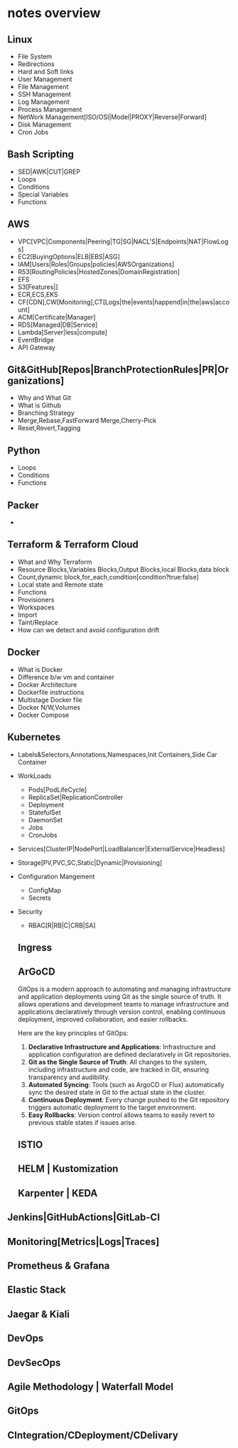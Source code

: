 # notes overview

## Linux

- File System
- Redirections
- Hard and Soft links
- User Management
- File Management
- SSH Management
- Log Management
- Process Management
- NetWork Management[ISO/OSI|Model|PROXY|Reverse|Forward]
- Disk Management
- Cron Jobs

## Bash Scripting

- SED|AWK|CUT|GREP
- Loops
- Conditions
- Special Variables
- Functions

## AWS

- VPC[VPC|Components|Peering|TG|SG|NACL'S|Endpoints|NAT|FlowLogs]
- EC2[BuyingOptions|ELB|EBS|ASG]
- IAM[Users|Roles|Groups|policies|AWSOrganizations]
- R53[RoutingPolicies|HostedZones|DomainRegistration]
- EFS
- S3[Features|]
- ECR,ECS,EKS
- CF[CDN],CW[Monitoring],CT[Logs|the|events|happend|in|the|aws|account]
- ACM[Certificate|Manager]
- RDS[Managed|DB|Service]
- Lambda[Server|less|compute]
- EventBridge
- API Gateway

## Git&GitHub[Repos|BranchProtectionRules|PR|Organizations]

- Why and What Git
- What is Github
- Branching Strategy
- Merge,Rebase,FastForward Merge,Cherry-Pick
- Reset,Revert,Tagging

## Python

- Loops
- Conditions
- Functions

## Packer
- 
## Terraform & Terraform Cloud

- What and Why Terraform
- Resource Blocks,Variables Blocks,Output Blocks,local Blocks,data block
- Count,dynamic block,for_each,condition[condition?true:false]
- Local state and Remote state
- Functions
- Provisioners
- Workspaces
- Import
- Taint/Replace
- How can we detect and avoid configuration drift

## Docker

- What is Docker
- Difference b/w vm and container
- Docker Architecture
- Dockerfile instructions
- Multistage Docker file
- Docker N/W,Volumes
- Docker Compose

## Kubernetes
- Labels&Selectors,Annotations,Namespaces,Init Containers,Side Car Container
- WorkLoads
  - Pods[PodLifeCycle]
  - ReplicaSet|ReplicationController
  - Deployment
  - StatefulSet
  - DaemonSet
  - Jobs
  - CronJobs
- Services[ClusterIP|NodePort|LoadBalancer|ExternalService|Headless]
- Storage[PV,PVC,SC,Static|Dynamic|Provisioning]
- Configuration Mangement
  - ConfigMap
  - Secrets
- Security
  - RBAC[R|RB|C|CRB|SA]

   
   ## Ingress

   ## ArGoCD

    GitOps is a modern approach to automating and managing infrastructure and application deployments using Git as the single source of truth. It allows operations and development teams to manage infrastructure and applications declaratively through version control, enabling continuous deployment, improved collaboration, and easier rollbacks.

    Here are the key principles of GitOps:

    1. **Declarative Infrastructure and Applications**: Infrastructure and application configuration are defined declaratively in Git repositories.
    2. **Git as the Single Source of Truth**: All changes to the system, including infrastructure and code, are tracked in Git, ensuring transparency and audibility.
    3. **Automated Syncing**: Tools (such as ArgoCD or Flux) automatically sync the desired state in Git to the actual state in the cluster.
    4. **Continuous Deployment**: Every change pushed to the Git repository triggers automatic deployment to the target environment.
    5. **Easy Rollbacks**: Version control allows teams to easily revert to previous stable states if issues arise.

   ## ISTIO

   ## HELM | Kustomization

   ## Karpenter | KEDA

## Jenkins|GitHubActions|GitLab-CI

## Monitoring[Metrics|Logs|Traces]

  ## Prometheus & Grafana

  ## Elastic Stack

  ## Jaegar & Kiali

## DevOps

## DevSecOps

## Agile Methodology | Waterfall Model

## GitOps

## CIntegration/CDeployment/CDelivary